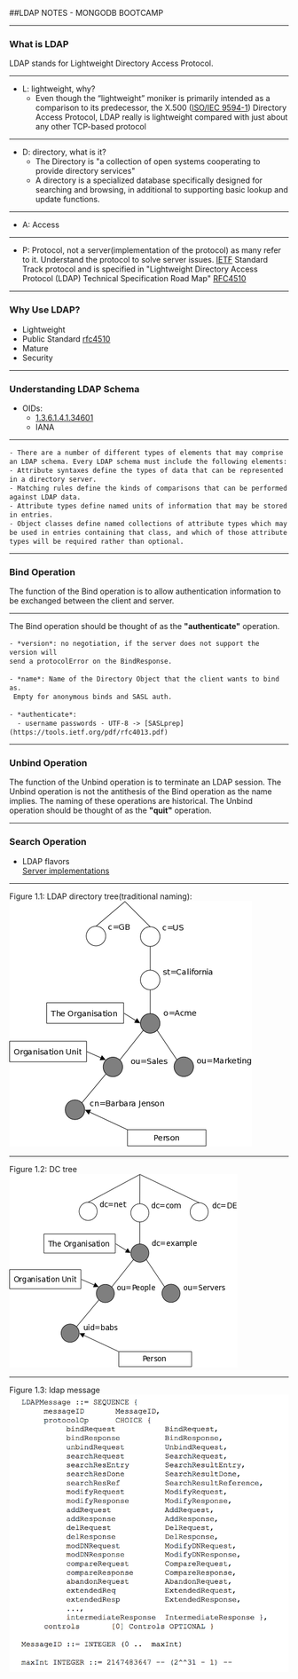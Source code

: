 ##LDAP NOTES - MONGODB BOOTCAMP

---

### What is LDAP  
LDAP stands for Lightweight Directory Access Protocol.

---

  - L: lightweight, why?
    - Even though the “lightweight” moniker is primarily intended as a comparison to its predecessor, the X.500 ([ISO/IEC 9594-1](http://www.itu.int/rec/T-REC-X.500-201210-S)) Directory Access Protocol, LDAP really is lightweight compared with just about any other TCP-based protocol

---

  - D: directory, what is it?
    - The Directory is "a collection of open systems cooperating to provide
 directory services"
    - A directory is a specialized database specifically designed for searching and browsing, in additional to supporting basic lookup and update functions.
---

  - A: Access

---
  - P: Protocol, not a server(implementation of the protocol) as many refer to it.
  Understand the protocol to solve server issues. [IETF](http://www.ietf.org/) Standard Track protocol and is specified in "Lightweight Directory Access Protocol (LDAP) Technical Specification Road Map" [RFC4510](http://www.rfc-editor.org/rfc/rfc4510.txt)  

---

### Why Use LDAP?

  - Lightweight  
  - Public Standard [rfc4510](https://tools.ietf.org/pdf/rfc4510.pdf)  
  - Mature  
  - Security  

---

### Understanding LDAP Schema  

  - OIDs:  
    - [1.3.6.1.4.1.34601](https://www.iana.org/assignments/enterprise-numbers/enterprise-numbers)
    - IANA  

---

    - There are a number of different types of elements that may comprise an LDAP schema. Every LDAP schema must include the following elements:
    - Attribute syntaxes define the types of data that can be represented in a directory server.  
    - Matching rules define the kinds of comparisons that can be performed against LDAP data.  
    - Attribute types define named units of information that may be stored in entries.   
    - Object classes define named collections of attribute types which may be used in entries containing that class, and which of those attribute types will be required rather than optional.  

---

### Bind Operation  

  The function of the Bind operation is to allow authentication
 information to be exchanged between the client and server.

---

  The Bind operation should be thought of as the **"authenticate"** operation.

    - *version*: no negotiation, if the server does not support the version will  
    send a protocolError on the BindResponse.

    - *name*: Name of the Directory Object that the client wants to bind as.  
     Empty for anonymous binds and SASL auth.

    - *authenticate*:
      - username passwords - UTF-8 -> [SASLprep](https://tools.ietf.org/pdf/rfc4013.pdf)

---

### Unbind Operation

  The function of the Unbind operation is to terminate an LDAP session.
 The Unbind operation is not the antithesis of the Bind operation as
 the name implies. The naming of these operations are historical.
 The Unbind operation should be thought of as the **"quit"** operation.

---

### Search Operation

- LDAP flavors  
[Server implementations](https://en.wikipedia.org/wiki/List_of_LDAP_software#Server_software)

---

  Figure 1.1: LDAP directory tree(traditional naming):  
![Figure 1.1: LDAP directory tree(traditional naming)](intro_tree.png)

---

  Figure 1.2: DC tree  
![Figure 1.2: DC tree](intro_dctree.png)

---

  Figure 1.3: ldap message  
![Figure 2.3: LDAP message](intro_ldap_message.png)
